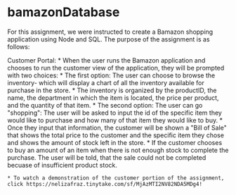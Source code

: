 # bamazonDatabase

For this assignment, we were instructed to create a Bamazon shopping application using Node and SQL. The purpose of the assignment is as follows:

Customer Portal:
    * When the user runs the Bamazon application and chooses to run the customer view of the application, they will be prompted with two choices:
        * The first option: The user can choose to browse the inventory- which will display a chart of all the inventory available for purchase in the store. 
            * The inventory is organized by the productID, the name, the department in which the item is located, the price per product, and the quantity of that item.
        * The second option: The user can go "shopping": The user will be asked to input the id of the specific item they would like to purchase and how many of that item they would like to buy.
            * Once they input that information, the customer will be shown a "Bill of Sale" that shows the total price to the customer and the specific item they chose and shows the amount of stock left in the store. 
            * If the customer chooses to buy an amount of an item when there is not enough stock to complete the purchase. The user will be told, that the sale could not be completed becuase of insufficient product stock. 

    * To watch a demonstration of the customer portion of the assignment, click https://nelizafraz.tinytake.com/sf/MjAzMTI2NV82NDA5MDg4!
